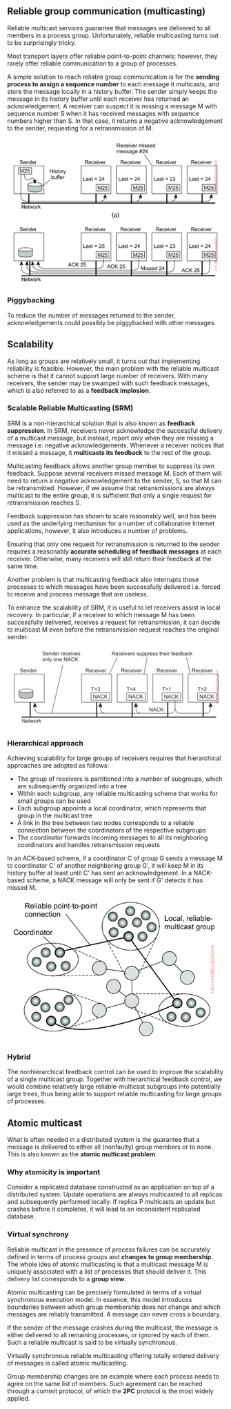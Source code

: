 ## Reliable group communication (multicasting)

Reliable multicast services guarantee that messages are delivered to all members in a process group. Unfortunately, reliable multicasting turns out to be surprisingly tricky.

Most transport layers offer reliable point-to-point channels; however, they rarely offer reliable communication to a group of processes.

A simple solution to reach reliable group communication is for the **sending process to assign a sequence number** to each message it multicasts, and store the message locally in a history buffer. The sender simply keeps the message in its history buffer until each receiver has returned an acknowledgement. A receiver can suspect it is missing a message M with sequence number S when it has received messages with sequence numbers higher than S. In that case, it returns a negative acknowledgement to the sender, requesting for a retransmission of M.

<img src="../assets/reliable-multicasting.png">

### Piggybacking

To reduce the number of messages returned to the sender, acknowledgements could possibly be piggybacked with other messages.

## Scalability

As long as groups are relatively small, it turns out that implementing reliability is feasible. However, the main problem with the reliable multicast scheme is that it cannot support large number of receivers. With many receivers, the sender may be swamped with such feedback messages, which is also referred to as a **feedback implosion**.

### Scalable Reliable Multicasting (SRM)

SRM is a non-hierarchical solution that is also known as **feedback suppression**. In SRM, receivers never acknowledge the successful delivery of a multicast message, but instead, report only when they are missing a message i.e. negative acknowledgements. Whenever a receiver notices that it missed a message, it **multicasts its feedback** to the rest of the group.

Multicasting feedback allows another group member to suppress its own feedback. Suppose several receivers missed message M. Each of them will need to return a negative acknowledgement to the sender, S, so that M can be retransmitted. However, if we assume that retransmissions are always multicast to the entire group, it is sufficient that only a single request for retransmission reaches S.

Feedback suppression has shown to scale reasonably well, and has been used as the underlying mechanism for a number of collaborative Internet applications, however, it also introduces a number of problems.

Ensuring that only one request for retransmission is returned to the sender requires a reasonably **accurate scheduling of feedback messages** at each receiver. Otherwise, many receivers will still return their feedback at the same time.

Another problem is that multicasting feedback also interrupts those processes to which messages have been successfully delivered i.e. forced to receive and process message that are useless.

To enhance the scalability of SRM, it is useful to let receivers assist in local recovery. In particular, if a receiver to which message M has been successfully delivered, receives a request for retransmission, it can decide to multicast M even before the retransmission request reaches the original sender.

<img src="../assets/SRM.png">

### Hierarchical approach

Achieving scalability for large groups of receivers requires that hierarchical approaches are adopted as follows:

- The group of receivers is partitioned into a number of subgroups, which are subsequently organized into a tree
- Within each subgroup, any reliable multicasting scheme that works for small groups can be used
- Each subgroup appoints a local coordinator, which represents that group in the multicast tree
- A link in the tree between two nodes corresponds to a reliable connection between the coordinators of the respective subgroups
- The coordinator forwards incoming messages to all its neighboring coordinators and handles retransmission requests

In an ACK-based scheme, if a coordinator C of group G sends a message M to coordinator C' of another neighboring group G', it will keep M in its history buffer at least until C' has sent an acknowledgement. In a NACK-based scheme, a NACK message will only be sent if G' detects it has missed M.

<img src="../assets/hierarchical-multicasting.png">

### Hybrid

The nonhierarchical feedback control can be used to improve the scalability of a single multicast group. Together with hierarchical feedback control, we would combine relatively large reliable-multicast subgroups into potentially large trees, thus being able to support reliable multicasting for large groups of processes.

## Atomic multicast

What is often needed in a distributed system is the guarantee that a message is delivered to either all (nonfaulty) group members or to none. This is also known as the **atomic multicast problem**.

### Why atomicity is important

Consider a replicated database constructed as an application on top of a distributed system. Update operations are always multicasted to all replicas and subsequently performed locally. If replica P multicasts an update but crashes before it completes, it will lead to an inconsistent replicated database.

### Virtual synchrony

Reliable multicast in the presence of process failures can be accurately defined in terms of process groups and **changes to group membership**. The whole idea of atomic multicasting is that a multicast message M is uniquely associated with a list of processes that should deliver it. This delivery list corresponds to a **group view**.

Atomic multicasting can be precisely formulated in terms of a virtual synchronous execution model. In essence, this model introduces boundaries between which group membership does not change and which messages are reliably transmitted. A message can never cross a boundary.

If the sender of the message crashes during the multicast, the message is either delivered to all remaining processes, or ignored by each of them. Such a reliable multicast is said to be virtually synchronous.

Virtually synchronous reliable multicasting offering totally ordered delivery of messages is called atomic multicasting.

Group membership changes are an example where each process needs to agree on the same list of members. Such agreement can be reached through a commit protocol, of which the **2PC** protocol is the most widely applied.
